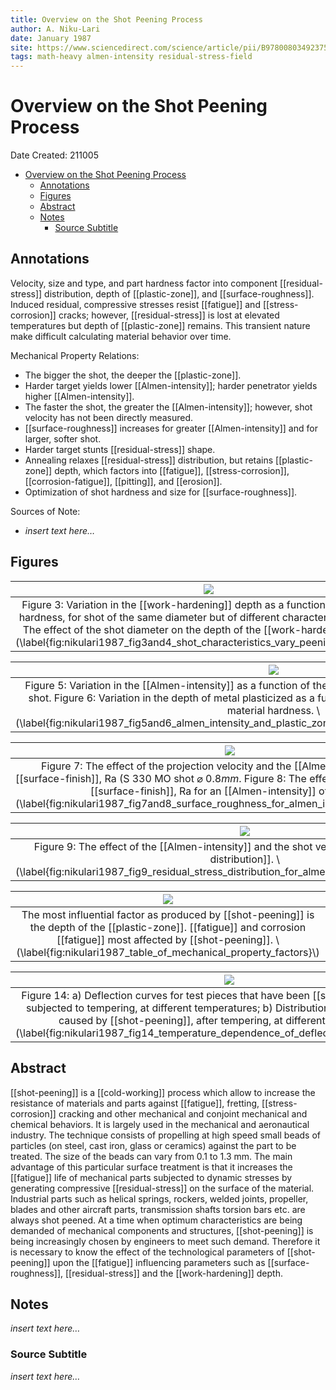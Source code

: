 ```yaml
---
title: Overview on the Shot Peening Process
author: A. Niku-Lari
date: January 1987
site: https://www.sciencedirect.com/science/article/pii/B9780080349237500231
tags: math-heavy almen-intensity residual-stress-field
---
```

<script type="text/javascript"
        src="https://cdnjs.cloudflare.com/ajax/libs/mathjax/2.7.0/MathJax.js?config=TeX-AMS_CHTML">
</script>
<script type="text/x-mathjax-config">
	MathJax.Ajax.config.path["Extra"] = "https://jmanthony3.github.io/Codes/MathJax/extensions/TeX",
	MathJax.Hub.Config({
		TeX: {
			equationNumbers: {
				autoNumber: "AMS"
			},
			extensions: [
				"[Extra]/Taylor.js",
				"[Extra]/NumericalMethods.js"
			]
		},
		tex2jax: {
			inlineMath: [["$", "$"], ["\\(", "\\)"]],
			blockMath: [["$$", "$$"], ["\\[", "\\]"]],
		},
});
</script>
<!-- %%%%%%%% Document Metadata %%%%%%%% -->
# Overview on the Shot Peening Process
Date Created: 211005

- [Overview on the Shot Peening Process](#overview-on-the-shot-peening-process)
	- [Annotations](#annotations)
	- [Figures](#figures)
	- [Abstract](#abstract)
	- [Notes](#notes)
		- [Source Subtitle](#source-subtitle)
<!-- %%%%%%%%%%%%%%%%%%%%%%%%%%%%%% -->





<!-- START WRITING BELOW -->





<!-- %%%%%%%%%%%%%%%%%%%%%%%%%%%%%% -->
## Annotations
Velocity, size and type, and part hardness factor into component [[residual-stress]] distribution, depth of [[plastic-zone]], and [[surface-roughness]]. Induced residual, compressive stresses resist [[fatigue]] and [[stress-corrosion]] cracks; however, [[residual-stress]] is lost at elevated temperatures but depth of [[plastic-zone]] remains. This transient nature make difficult calculating material behavior over time.

Mechanical Property Relations:
- The bigger the shot, the deeper the [[plastic-zone]].
- Harder target yields lower [[Almen-intensity]]; harder penetrator yields higher [[Almen-intensity]].
- The faster the shot, the greater the [[Almen-intensity]]; however, shot velocity has not been directly measured.
- [[surface-roughness]] increases for greater [[Almen-intensity]] and for larger, softer shot.
- Harder target stunts [[residual-stress]] shape.
- Annealing relaxes [[residual-stress]] distribution, but retains [[plastic-zone]] depth, which factors into [[fatigue]], [[stress-corrosion]], [[corrosion-fatigue]], [[pitting]], and [[erosion]].
- Optimization of shot hardness and size for [[surface-roughness]].

Sources of Note:
- *insert text here$\dots$*

## Figures
| ![](../../../attachments/nikulariOverviewShotPeening1987/nikulari1987_fig3and4_shot_characteristics_vary_peening_properties_211005_132644_EST.png) |
|:--:|
| Figure 3: Variation in the [[work-hardening]] depth as a function of the material hardness, for shot of the same diameter but of different characteristics. Figure 4: The effect of the shot diameter on the depth of the [[work-hardening]] strata. \\(\label{fig:nikulari1987_fig3and4_shot_characteristics_vary_peening_properties}\\) |

| ![](../../../attachments/nikulariOverviewShotPeening1987/nikulari1987_fig5and6_almen_intensity_and_plastic_zone_depth_for_shot_hardness_and_velocity_211005_132933_EST.png) |
|:--:|
| Figure 5: Variation in the [[Almen-intensity]] as a function of the blower wheel speed, for various types of shot. Figure 6: Variation in the depth of metal plasticized as a function of the [[Almen-intensity]] and the material hardness. \\(\label{fig:nikulari1987_fig5and6_almen_intensity_and_plastic_zone_depth_for_shot_hardness_and_velocity}\\) |

| ![](../../../attachments/nikulariOverviewShotPeening1987/nikulari1987_fig7and8_surface_roughness_for_almen_intensity_and_shot_size_211005_133243_EST.png) |
|:--:|
| Figure 7: The effect of the projection velocity and the [[Almen-intensity]] on the [[surface-finish]], Ra (S 330 MO shot $\varnothing~0.8mm$. Figure 8: The effect of the shot size on the [[surface-finish]], Ra for an [[Almen-intensity]] of 30 A2. \\(\label{fig:nikulari1987_fig7and8_surface_roughness_for_almen_intensity_and_shot_size}\\) |

| ![](../../../attachments/nikulariOverviewShotPeening1987/nikulari1987_fig9_residual_stress_distribution_for_almen_intensity_and_shot_velocity_211005_133720_EST.png) |
|:--:|
| Figure 9: The effect of the [[Almen-intensity]] and the shot velocity on [[residual-stress-distribution]]. \\(\label{fig:nikulari1987_fig9_residual_stress_distribution_for_almen_intensity_and_shot_velocity}\\) |

| ![](../../../attachments/nikulariOverviewShotPeening1987/nikulari1987_table_of_mechanical_property_factors_211005_134225_EST.png) |
|:--:|
| The most influential factor as produced by [[shot-peening]] is the depth of the [[plastic-zone]]. [[fatigue]] and corrosion [[fatigue]] most affected by [[shot-peening]]. \\(\label{fig:nikulari1987_table_of_mechanical_property_factors}\\) |

| ![](../../../attachments/nikulariOverviewShotPeening1987/nikulari1987_fig14_temperature_dependence_of_deflection_and_plastic_zone_211005_134558_EST.png) |
|:--:|
| Figure 14: a) Deflection curves for test pieces that have been [[shot-peening]] and then subjected to tempering, at different temperatures; b) Distribution of [[residual-stress]] caused by [[shot-peening]], after tempering, at different temperatures. \\(\label{fig:nikulari1987_fig14_temperature_dependence_of_deflection_and_plastic_zone}\\) |

## Abstract
[[shot-peening]] is a [[cold-working]] process which allow to increase the resistance of materials and parts against [[fatigue]], fretting, [[stress-corrosion]] cracking and other mechanical and conjoint mechanical and chemical behaviors. It is largely used in the mechanical and aeronautical industry. The technique consists of propelling at high speed small beads of particles (on steel, cast iron, glass or ceramics) against the part to be treated. The size of the beads can vary from 0.1 to 1.3 mm. The main advantage of this particular surface treatment is that it increases the [[fatigue]] life of mechanical parts subjected to dynamic stresses by generating compressive [[residual-stress]] on the surface of the material. Industrial parts such as helical springs, rockers, welded joints, propeller, blades and other aircraft parts, transmission shafts torsion bars etc. are always shot peened. At a time when optimum characteristics are being demanded of mechanical components and structures, [[shot-peening]] is being increasingly chosen by engineers to meet such demand. Therefore it is necessary to know the effect of the technological parameters of [[shot-peening]] upon the [[fatigue]] influencing parameters such as [[surface-roughness]], [[residual-stress]] and the [[work-hardening]] depth.

## Notes
*insert text here$\dots$*
### Source Subtitle
*insert text here$\dots$*
<!-- %%%%%%%%%%%%%%%%%%%%%%%%%%%%%% -->





<!-- %%%%%%%% End Document %%%%%%%% -->